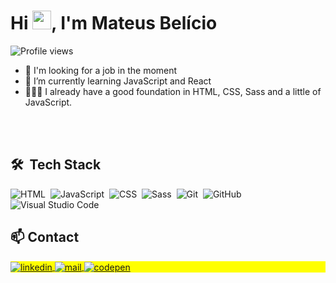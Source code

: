 <!--
<img align="right" height="590em" src="https://raw.githubusercontent.com/gist/maykbrito/618ef18e3bbb7cdfd200f3a4fc1aabc6/raw/201d47c76006c99fe0dc55ea92e76bdca5537f08/githubcard.svg"/>
-->

<h1 align="left">Hi <img src="https://raw.githubusercontent.com/kaueMarques/kaueMarques/master/hi.gif" height="30px">, I'm Mateus Belício</h1>
<p align="left"> <img src="https://komarev.com/ghpvc/?username=mateusbelicio&color=red" alt="Profile views" /> </p>

- 🔭 I'm looking for a job in the moment
- 🌱 I’m currently learning JavaScript and React
- 👨🏻‍💻 I already have a good foundation in HTML, CSS, Sass and a little of JavaScript.


<!--
- 🔥 Sênior Web Developer & Instructor focused on helping people start programming 

- 🔭 I’m currently working at [Rocketseat](https://github.com/Rocketseat)

- ▶️ I (not) regularly post videos on [youtube.com/maykbrito](https://youtube.com/maykbrito)

- 💬 Ask me about **JavaScript, HTML, CSS, SQL, Node.JS**

- ⚡ Fun fact **Oneye 😜**

- 👨‍💻 More at [maykbrito.dev](https://maykbrito.dev)
-->


<br><br>
## 🛠 &nbsp;Tech Stack
![HTML](https://img.shields.io/badge/-HTML-05122A?style=flat&logo=HTML5)&nbsp;
![JavaScript](https://img.shields.io/badge/-JavaScript-05122A?style=flat&logo=javascript)&nbsp;
![CSS](https://img.shields.io/badge/-CSS-05122A?style=flat&logo=CSS3&logoColor=1572B6)&nbsp;
![Sass](https://img.shields.io/badge/-Sass-05122A?style=flat&logo=Sass&logoColor=CC6699)&nbsp;
![Git](https://img.shields.io/badge/-Git-05122A?style=flat&logo=git)&nbsp;
![GitHub](https://img.shields.io/badge/-GitHub-05122A?style=flat&logo=github)&nbsp;
![Visual Studio Code](https://img.shields.io/badge/-Visual%20Studio%20Code-05122A?style=flat&logo=visual-studio-code&logoColor=007ACC)&nbsp;

<!--
![React](https://img.shields.io/badge/-React-05122A?style=flat&logo=react)&nbsp;
![PostgreSQL](https://img.shields.io/badge/-PostgreSQL-05122A?style=flat&logo=postgresql)&nbsp;
![SQLite](https://img.shields.io/badge/-SQLite-05122A?style=flat&logo=sqlite)&nbsp;
![Node.js](https://img.shields.io/badge/-Node.js-05122A?style=flat&logo=node.js)&nbsp;
![Markdown](https://img.shields.io/badge/-Markdown-05122A?style=flat&logo=markdown)&nbsp;
-->

<!--
## ⚙️ &nbsp;GitHub Analytics
<p align="left">
<img width="530em" src="https://github-readme-stats.vercel.app/api?username=mateusbelicio&show_icons=true&theme=vision-friendly-dark" alt="maykbrito's stats"/>
<img width="530em" src="https://github-readme-stats.vercel.app/api/top-langs/?username=mateusbelicio&layout=compact&theme=vision-friendly-dark" alt="maykbrito's most languages"/>
</p>
-->

## 📫 Contact

<p align="left" style="background:yellow">

<a href="https://linkedin.com/in/mateusbelicio" target="_blank">
  <img align="center" src="https://img.shields.io/badge/-Linkedin-05122A?style=flat&logo=linkedin" alt="linkedin"/>
</a>
<a href="mailto:mateusbelicio@hotmail.com" target="_blank">
  <img align="center" src="https://img.shields.io/badge/-Email-05122A?style=flat&logo=gmail" alt="mail"/>
</a>
<a href="https://www.frontendmentor.io/profile/mateusbelicio" target="_blank">
  <img align="center" src="https://img.shields.io/badge/-FrontendMentor-05122A?style=flat&logo=frontendmentor" alt="codepen"/>
</a>

</p>

<!--
<a href="https://instagram.com/mateusbelicio" target="_blank">
 <img align="center" src="https://img.shields.io/badge/-Instagram-05122A?style=flat&logo=instagram" alt="instagram"/>
</a>
<a href="https://codepen.io/mateusbelicio" target="_blank">
  <img align="center" src="https://img.shields.io/badge/-CodePen-05122A?style=flat&logo=codepen" alt="codepen"/>
</a>
<a href="https://youtube.com/mateusbelicio" target="_blank">
 <img align="center" src="https://img.shields.io/badge/-mateusbelicio-05122A?style=flat&logo=youtube" alt="youtube"/>
</a>
<a href="https://twitter.com/mateusbelicio" target="_blank">
  <img align="center" src="https://img.shields.io/badge/-mateusbelicio-05122A?style=flat&logo=twitter" alt="twitter"/>  
</a>
-->

<!--
- 🔭 I’m currently working on ...
- 🌱 I’m currently learning ...
- 👯 I’m looking to collaborate on ...
- 🤔 I’m looking for help with ...
- 💬 Ask me about ...
- 📫 How to reach me: ...
- 😄 Pronouns: ...
- ⚡ Fun fact: ...
-->

